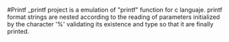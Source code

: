 #Printf
_printf project is a emulation of "printf" function for c languaje. printf format strings are nested according to the reading of parameters initialized by the character '%' validating its existence and type so that it are finally printed.

